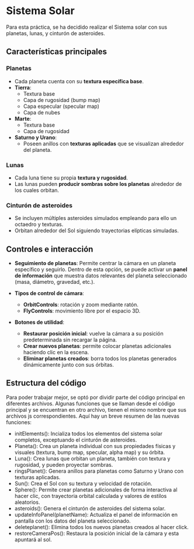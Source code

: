 # Sistema Solar
Para esta práctica, se ha decidido realizar el Sistema solar con sus planetas, lunas, y cinturón de asteroides.

## Características principales

### Planetas

* Cada planeta cuenta con su **textura específica base**.
* **Tierra**:
  * Textura base
  * Capa de rugosidad (bump map)
  * Capa especular (specular map)
  * Capa de nubes
* **Marte**:
  * Textura base
  * Capa de rugosidad
* **Saturno y Urano**:
  * Poseen anillos con **texturas aplicadas** que se visualizan alrededor del planeta.

### Lunas
* Cada luna tiene su propia **textura y rugosidad**.
* Las lunas pueden **producir sombras sobre los planetas** alrededor de los cuales orbitan.

### Cinturón de asteroides
* Se incluyen múltiples asteroides simulados empleando para ello un octaedro y texturas.
* Orbitan alrededor del Sol siguiendo trayectorias elípticas simuladas.

## Controles e interacción
* **Seguimiento de planetas**:
  Permite centrar la cámara en un planeta específico y seguirlo.
  Dentro de esta opción, se puede activar un **panel de información** que muestra datos relevantes del planeta seleccionado (masa, diámetro, gravedad, etc.).

* **Tipos de control de cámara**:
  * **OrbitControls**: rotación y zoom mediante ratón.
  * **FlyControls**: movimiento libre por el espacio 3D.

* **Botones de utilidad**:
  * **Restaurar posición inicial**: vuelve la cámara a su posición predeterminada sin recargar la página.
  * **Crear nuevos planetas**: permite colocar planetas adicionales haciendo clic en la escena.
  * **Eliminar planetas creados**: borra todos los planetas generados dinámicamente junto con sus órbitas.
 
## Estructura del código

Para poder trabajar mejor, se optó por dividir parte del código principal en diferentes archivos. Algunas funciones que se llaman desde el código principal y se encuentran en otro archivo, tienen el mismo nombre que sus archivos js correspondientes. Aquí hay un breve resumen de las nuevas funciones:
* initElements(): Incializa todos los elementos del sistema solar completos, exceptuando el cinturón de asteroides.
* Planeta(): Crea un planeta individual con sus propiedades físicas y visuales (textura, bump map, specular, alpha map) y su órbita.
* Luna(): Crea lunas que orbitan un planeta, también con textura y rugosidad, y pueden proyectar sombras.
* ringsPlanet(): Genera anillos para planetas como Saturno y Urano con texturas aplicadas.
* Sun(): Crea el Sol con su textura y velocidad de rotación.
* Sphere(): Permite crear planetas adicionales de forma interactiva al hacer clic, con trayectoria orbital calculada y valores de estilos aleatorios.
* asteroids(): Genera el cinturón de asteroides del sistema solar.
* updateInfoPanel(planetName): Actualiza el panel de información en pantalla con los datos del planeta seleccionado.
* deleteplanet(): Elimina todos los nuevos planetas creados al hacer click.
* restoreCameraPos(): Restaura la posición inicial de la cámara y esta apuntará al sol.

